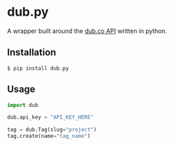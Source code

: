 # dub.py

A wrapper built around the [dub.co API](https://dub.co/docs/api-reference/introduction) written in python.

## Installation
```
$ pip install dub.py
```

## Usage
```py
import dub

dub.api_key = "API_KEY_HERE"

tag = dub.Tag(slug="project")
tag.create(name="tag_name")
```